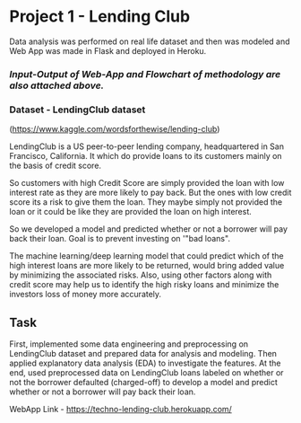 # Project 1 - Lending Club
Data analysis was performed on real life dataset and then was modeled and Web App was made in Flask and deployed in Heroku.

### *Input-Output of Web-App and Flowchart of methodology are also attached above.*


### Dataset - LendingClub dataset 
(https://www.kaggle.com/wordsforthewise/lending-club)

LendingClub is a US peer-to-peer lending company, headquartered in San Francisco, California. It which do provide loans to its customers mainly on the basis of credit score. 


So customers with high Credit Score are simply provided the loan with low interest rate as they are more likely to pay back. But the ones with low credit score its a risk to give them the loan. They maybe simply not provided the loan or it could be like they are provided the loan on high interest. 


So we developed a model and predicted  whether or not a borrower will pay back their loan. Goal is to prevent investing on '"bad loans". 


The machine learning/deep learning model that could predict which of the high interest loans are more likely to be returned, would bring added value by minimizing the associated risks. Also, using other factors along with credit score may help us to identify the high risky loans and minimize the investors loss of money more accurately.



## Task

First, implemented some data engineering and preprocessing on LendingClub dataset and prepared data for analysis and modeling. 
Then applied explanatory data analysis (EDA) to investigate the features. 
At the end, used preprocessed data on LendingClub loans labeled on whether or not the borrower defaulted (charged-off) to develop a model and predict whether or not a borrower will pay back their loan. 

WebApp Link - https://techno-lending-club.herokuapp.com/

